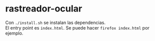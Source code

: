 # rastreador-ocular

Con `./install.sh` se instalan las dependencias.  
El entry point es `index.html`.
Se puede hacer `firefox index.html` por ejemplo.
